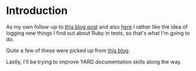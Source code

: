 # Introduction #

As my own follow-up to [this blog post](http://pragmaticstudio.com/blog/2005/3/18/ruby-learning-test-1-are-you-there-world) and also [here](https://lab.patmaddox.com/pat/rubysteps/tree/master/lessons/003_tdd_tiny_tests) I rather like the idea of logging new things I find out about Ruby in tests, so that's what I'm going to do.

Quite a few of these were picked up from [this blog](http://blog.arkency.com/2014/07/hidden-features-of-ruby-you-may-dont-know-about/).

Lastly, I'll be trying to improve YARD documentation skills along the way.
